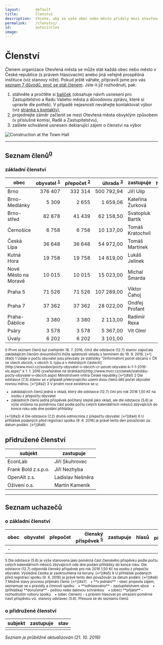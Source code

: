 ```yaml
---
layout:       default
title:        Členství
description:  Chcete, aby se vaše obec nebo město přidaly mezi otevřená města?
permalink:    /clenstvi/
id:           autocircles
image:
---
```


# Členství
Členem organizace Otevřená města se může stát každá obec nebo město v České republice (s právem hlasovacím) anebo jiná veřejně prospěšná instituce (viz stanovy níže). Pokud ještě váháte, připravili jsme pro vás [seznam 7 důvodů, proč se stát členem](/clenstvi/motivace/). Jste-li již rozhodnuti, pak:

1. stáhněte a pročtěte si [balíček](/balicek/) (obsahuje návrh usnesení pro Zastupitelstvo a Radu Vašeho města a důvodovou zprávu, které si upravte dle potřeb). V případě nejasností neváhejte kontaktovat výbor (viz [stránka s kontakty](/kontakty/)),
2. projednejte záměr začlenit se mezi Otevřená města obvyklým způsobem (v příslušné komisi, Radě a Zastupitelstvu),
3. zašlete schválené usnesení deklarující zájem o členství na výbor

![Construction at the Town Hall](/media/thumbnails/construction.jpg)

----

## <span id="Seznam_členů">Seznam členů</span><sup id="a0">[0](#f0)</sup>

### základní členství

obec | obyvatel&nbsp;<sup id="a1">[1](#f1)</sup> | přepočet&nbsp;<sup id="a2">[2](#f2)</sup> | úhrada&nbsp;<sup id="a3">[3](#f3)</sup> | zastupuje | hlasů&nbsp;<sup id="a4">[4](#f4)</sup> | přihláška&nbsp;<sup id="a6">[6](#f6)</sup>
--- | ---:| ---:| ---:| --- | ---:| ---
Brno<img src="https://gitlab.com/otevrenamesta/Documents/raw/master/grafika/symbol_Z.png" height="14"> | 376 407 | 332 314 | 500 792,94 | Jiří Ulip | 576
Brno-Medlánky | 5 309 | 2 655 | 1 659,06 | Kateřina Žurková | 52 | červenec
Brno-střed | 82 878 | 41 439 | 62 158,50 | Svatopluk Bartík | 204
Černošice | 6 758 | 6 758 | 10 137,00 | Tomáš Kratochvíl | 82
Česká Lípa | 36 648 | 36 648 | 54 972,00 | Tomáš Martínek | 191
Kutná Hora | 19 758 | 19 758 | 14 819,00 | Lukáš Jelínek | 141 | červen
Nové Město na Moravě | 10 015 | 10 015 | 15 023,00 | Michal Šmarda | 100
Praha 5 | 71 526 | 71 526 | 107 289,00 | Viktor Čahoj | 267
Praha 7 | 37 362 | 37 362 | 28 022,00 | Ondřej Profant | 193 | červen
Praha-Ďáblice | 3 380 | 3 380 | 2 113,00 | Radimír Rexa | 58 | červenec
Psáry | 3 578 | 3 578 | 5 367,00 | Vít Olmr | 60
Úvaly | 6 202 | 6 202 | 3 101,00 |  | 79 | srpen



<sup>
<span id="f0">0</span> První seznam členů byl zveřejněn 18. 7. 2016, čímž dle odstavce (12.7) stanov započala zakládajícím členům dvouměsíční lhůta splatnosti vkladu s termínem do 19. 9. 2016. [↩](#a0)  
<span id="f1">1</span> Údaje o počtu obyvatel jsou převzaty ze statistiky "[Informativní počet občanů v ČR ve všech obcích, v obcích 3. typu a v městských částech](http://www.mvcr.cz/soubor/pocty-obyvatel-v-obcich-cr-pocet-obyvatel-k-1-1-2016-xls.aspx)" k 1. 1. 2016 [zveřejněné na stránkách](http://www.mvcr.cz/clanek/statistiky-pocty-obyvatel-v-obcich.aspx) Ministrstvem vnitra České republiky [↩](#a1)   
<span id="f2">2</span> Dle odstavce (7.3) stanov se v případě překrývajícího uzemí dvou členů dělí počet obyvatel rovnou měrou. [↩](#a2)   
<span id="f3">3</span> V prvém roce existence se u:<ul>
  <li>zakládajících členů jedná o vklad, který dle odstavce (12.7) činí pro rok 2016 1,50 Kč na osobu z přepočtu obyvatel</li>
  <li>základních  členů jedná příspěvek počítaný stejně jako vklad, ale dle odstavce (5.6) je výše snížena na poměrnou část podle počtu celých kalendářních měsíců zbývajících do konce roku ode dne podání přihlášky</li></ul> [↩](#a3)   
<span id="f4">4</span> Dle odstavce (7.2) druhá odmocnina z přepočtu obyvatel. [↩](#a4)
<span id="f6">6</span> U přihlášek podaných před registrací spolku (9. 6. 2016) je právě tento den považován za datum podání. [↩](#a6)
</sup>

## přidružené členství

subjekt | zastupuje
--- | ---
EconLab | Jiří Skuhrovec
Frank Bold z.s.p.o. | Jiří Nezhyba
OpenAlt z.s. | Ladislav Nešněra
Oživení o.s. | Martin Kameník

----

## <span id="Seznam_uchazečů">Seznam uchazečů</span>

### o základní členství

obec | obyvatel | přepočet | členský příspěvek&nbsp;<sup id="a5">[5](#f5)</sup>  | zastupuje | hlasů | přihláška&nbsp;<sup id="a6">[6](#f6)</sup> | stav&nbsp;<sup id="a7">[7](#f7)</sup>
--- | ---:| ---:| ---:| --- | ---:| --- | ---
| - |  |  |  |  |  |

<sup>
<span id="f5">5</span> Dle odstavce (5.6) je výše stanovena jako poměrná část členského příspěvku podle počtu celých kalendářních měsíců zbývajících ode dne podání přihlášky do konce roku. Dle odstavce (12.7) odpovídá členský příspěvek pro rok 2016 1,50 Kč na osobu z přepočtu obyvatel. Výsledná částka je zaokrouhlena na koruny. [↩](#a5)  
<span id="f6">6</span> U přihlášek podaných před registrací spolku (9. 6. 2016) je právě tento den považován za datum podání. [↩](#a6)  
<span id="f7">7</span> Možné stavy procesu přijímání členů: [↩](#a7)  
&nbsp;&nbsp;&nbsp;&bull; **v jednání** - obec projevila zájem, seznamuje se s pravidly a činností spolku  
&nbsp;&nbsp;&nbsp;&bull; **odhlasováno** - zastupitelstvem obce  
&nbsp;&nbsp;&nbsp;&bull; (přihláška) **doručena** - poštou nebo datovou schránkou  
&nbsp;&nbsp;&nbsp;&bull; (obec) **přijata** - rozhodnutím výboru spolku  
&nbsp;&nbsp;&nbsp;&bull; (obec členem) - s právem hlasovat po uhrazení poměrné části příspěvku viz. stanovy odstavec (5.6). Přesuvá se do seznamu členů  
</sup>

### o přidružené členství

subjekt | zastupuje | stav
--- | --- | ---
 |  |

*Seznam je průběžně aktualizován (21. 10. 2016)*
